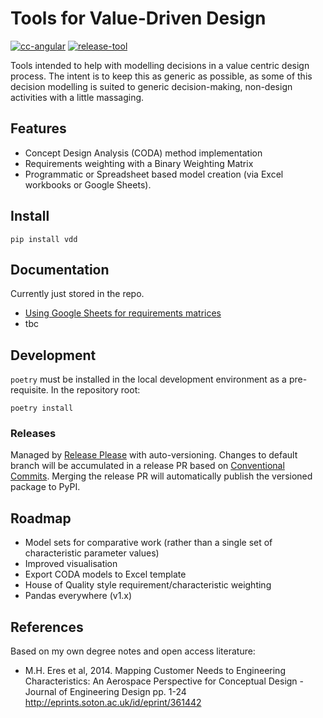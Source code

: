 Tools for Value-Driven Design
=============================

<!-- badges -->

[![cc-angular][cc-angular-badge]][cc-home]
[![release-tool][release-please-badge]][release-please-gh]

<!-- / -->


Tools intended to help with modelling decisions in a value centric
design process. The intent is to keep this as generic as possible, as
some of this decision modelling is suited to generic decision-making,
non-design activities with a little massaging.


Features
-------

  - Concept Design Analysis (CODA) method implementation
  - Requirements weighting with a Binary Weighting Matrix
  - Programmatic or Spreadsheet based model creation (via Excel
    workbooks or Google Sheets).


Install
-------

    pip install vdd


Documentation
-------

Currently just stored in the repo.

  - [Using Google Sheets for requirements matrices][binwm-gsheets]
  - tbc


Development
-----------

`poetry` must be installed in the local development environment as a pre-requisite. In the repository root:


	poetry install


### Releases

Managed by [Release Please][release-please-gh] with auto-versioning.
Changes to default branch will be accumulated in a release PR based on [Conventional Commits][cc-home].
Merging the release PR will automatically publish the versioned package to PyPI.


Roadmap
-------

  - Model sets for comparative work (rather than a single set of
	characteristic parameter values)
  - Improved visualisation
  - Export CODA models to Excel template
  - House of Quality style requirement/characteristic weighting
  - Pandas everywhere (v1.x)


References
----------

Based on my own degree notes and open access literature:

  - M.H. Eres et al, 2014. Mapping Customer Needs to Engineering
	Characteristics: An Aerospace Perspective for Conceptual Design -
	Journal of Engineering Design pp. 1-24
	<http://eprints.soton.ac.uk/id/eprint/361442>




<!-- links -->

[cc-angular-badge]: https://img.shields.io/badge/conventional_commits-angular-FE5196?logo=conventionalcommits&
[cc-home]: https://www.conventionalcommits.org
[release-please-badge]: https://img.shields.io/badge/release--please-python-4285F4?logo=google
[release-please-gh]: https://github.com/googleapis/release-please

[binwm-gsheets]: ./docs/gsheets-integration.md
